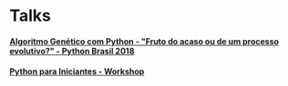 # Talks
#### [Algoritmo Genético com Python - "Fruto do acaso ou de um processo evolutivo?" - Python Brasil 2018](https://github.com/anapauladsmendes/talks/tree/master/python-brasil-2018)

#### [Python para Iniciantes - Workshop](https://github.com/anapauladsmendes/my-talks-and-workshops/tree/master/workshop-python-iniciantes)

